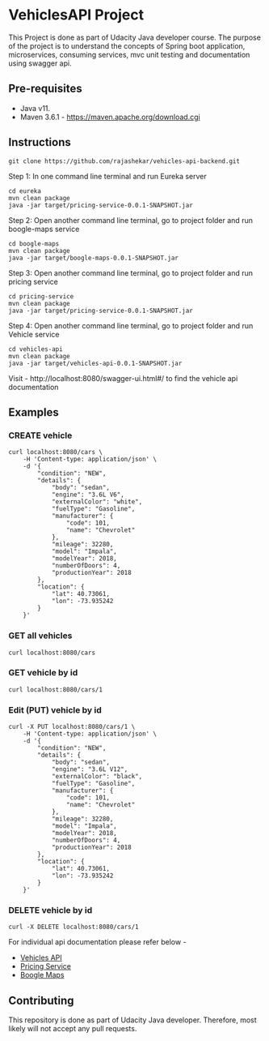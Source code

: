# VehiclesAPI Project

This Project is done as part of Udacity Java developer course. The purpose of the project is to understand the concepts of Spring boot application, microservices, consuming services, mvc unit testing and documentation using swagger api. 

## Pre-requisites
 - Java v11.
 - Maven 3.6.1 - https://maven.apache.org/download.cgi

## Instructions

```
git clone https://github.com/rajashekar/vehicles-api-backend.git
```

Step 1: In one command line terminal and run Eureka server
```
cd eureka
mvn clean package
java -jar target/pricing-service-0.0.1-SNAPSHOT.jar
```

Step 2: Open another command line terminal, go to project folder and run boogle-maps service
```
cd boogle-maps
mvn clean package
java -jar target/boogle-maps-0.0.1-SNAPSHOT.jar
```

Step 3: Open another command line terminal, go to project folder and run pricing service 
```
cd pricing-service
mvn clean package
java -jar target/pricing-service-0.0.1-SNAPSHOT.jar
```

Step 4: Open another command line terminal, go to project folder and run Vehicle service
```
cd vehicles-api
mvn clean package
java -jar target/vehicles-api-0.0.1-SNAPSHOT.jar
```

Visit - http://localhost:8080/swagger-ui.html#/ to find the vehicle api documentation

## Examples
### CREATE vehicle
```
curl localhost:8080/cars \
    -H 'Content-type: application/json' \
    -d '{
        "condition": "NEW",
        "details": {
            "body": "sedan",
            "engine": "3.6L V6",
            "externalColor": "white",
            "fuelType": "Gasoline",
            "manufacturer": {
                "code": 101,
                "name": "Chevrolet"
            },
            "mileage": 32280,
            "model": "Impala",
            "modelYear": 2018,
            "numberOfDoors": 4,
            "productionYear": 2018
        },
        "location": {
            "lat": 40.73061,
            "lon": -73.935242
        }
    }'
```
### GET all vehicles
```
curl localhost:8080/cars
```
### GET vehicle by id
```
curl localhost:8080/cars/1
```
### Edit (PUT) vehicle by id
```
curl -X PUT localhost:8080/cars/1 \
    -H 'Content-type: application/json' \
    -d '{
        "condition": "NEW",
        "details": {
            "body": "sedan",
            "engine": "3.6L V12",
            "externalColor": "black",
            "fuelType": "Gasoline",
            "manufacturer": {
                "code": 101,
                "name": "Chevrolet"
            },
            "mileage": 32280,
            "model": "Impala",
            "modelYear": 2018,
            "numberOfDoors": 4,
            "productionYear": 2018
        },
        "location": {
            "lat": 40.73061,
            "lon": -73.935242
        }
    }'
```
### DELETE vehicle by id
```
curl -X DELETE localhost:8080/cars/1
```

For individual api documentation please refer below - 
- [Vehicles API](vehicles-api/README.md)
- [Pricing Service](pricing-service/README.md)
- [Boogle Maps](boogle-maps/README.md)

## Contributing
This repository is done as part of Udacity Java developer. Therefore, most likely will not accept any pull requests.
